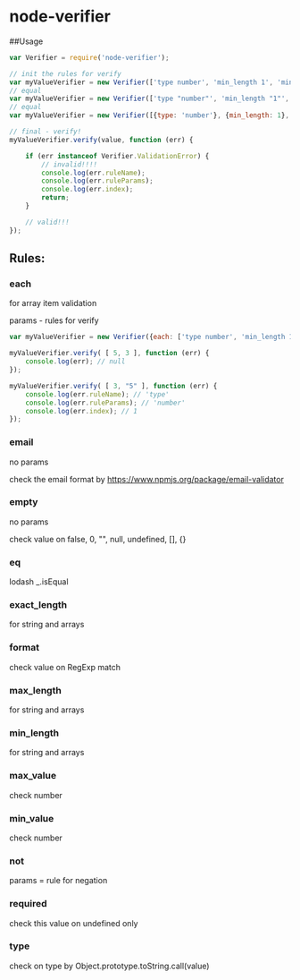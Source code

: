 node-verifier
=============

##Usage

```js
var Verifier = require('node-verifier');

// init the rules for verify
var myValueVerifier = new Verifier(['type number', 'min_length 1', 'min_value 5']);
// equal
var myValueVerifier = new Verifier(['type "number"', 'min_length "1"', 'min_value "5"']);
// equal
var myValueVerifier = new Verifier([{type: 'number'}, {min_length: 1}, {min_value: 5}]);

// final - verify!
myValueVerifier.verify(value, function (err) {

    if (err instanceof Verifier.ValidationError) {
        // invalid!!!!
        console.log(err.ruleName);
        console.log(err.ruleParams);
        console.log(err.index);
        return;
    }

    // valid!!!
});
```

## Rules:

### each
for array item validation

params - rules for verify

```js
var myValueVerifier = new Verifier({each: ['type number', 'min_length 1', 'min_value 5']});

myValueVerifier.verify( [ 5, 3 ], function (err) {
    console.log(err); // null
});

myValueVerifier.verify( [ 3, "5" ], function (err) {
    console.log(err.ruleName); // 'type'
    console.log(err.ruleParams); // 'number'
    console.log(err.index); // 1
});
```

### email
no params

check the email format by https://www.npmjs.org/package/email-validator

### empty
no params

check value on false, 0, "", null, undefined, [], {}

### eq
lodash _.isEqual

### exact_length
for string and arrays

### format
check value on RegExp match

### max_length
for string and arrays

### min_length
for string and arrays

### max_value
check number

### min_value
check number

### not
params = rule for negation

### required
check this value on undefined only

### type
check on type by Object.prototype.toString.call(value) 
